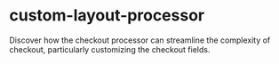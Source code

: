 # custom-layout-processor
Discover how the checkout processor can streamline the complexity of checkout, particularly customizing the checkout fields.
